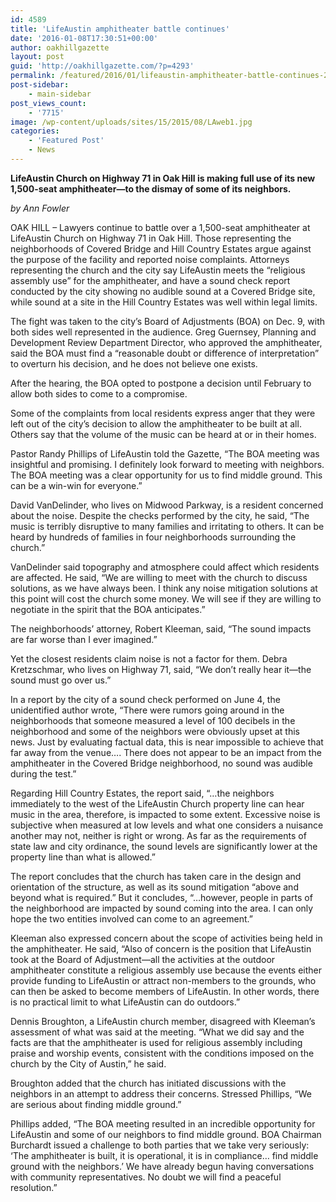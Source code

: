 ```yaml
---
id: 4589
title: 'LifeAustin amphitheater battle continues'
date: '2016-01-08T17:30:51+00:00'
author: oakhillgazette
layout: post
guid: 'http://oakhillgazette.com/?p=4293'
permalink: /featured/2016/01/lifeaustin-amphitheater-battle-continues-2/
post-sidebar:
    - main-sidebar
post_views_count:
    - '7715'
image: /wp-content/uploads/sites/15/2015/08/LAweb1.jpg
categories:
    - 'Featured Post'
    - News
---
```


**LifeAustin Church on Highway 71 in Oak Hill is making full use of its new 1,500-seat amphitheater—to the dismay of some of its neighbors.**

*by Ann Fowler*

OAK HILL – Lawyers continue to battle over a 1,500-seat amphitheater at LifeAustin Church on Highway 71 in Oak Hill. Those representing the neighborhoods of Covered Bridge and Hill Country Estates argue against the purpose of the facility and reported noise complaints. Attorneys representing the church and the city say LifeAustin meets the “religious assembly use” for the amphitheater, and have a sound check report conducted by the city showing no audible sound at a Covered Bridge site, while sound at a site in the Hill Country Estates was well within legal limits.

The fight was taken to the city’s Board of Adjustments (BOA) on Dec. 9, with both sides well represented in the audience. Greg Guernsey, Planning and Development Review Department Director, who approved the amphitheater, said the BOA must find a “reasonable doubt or difference of interpretation” to overturn his decision, and he does not believe one exists.

After the hearing, the BOA opted to postpone a decision until February to allow both sides to come to a compromise.

Some of the complaints from local residents express anger that they were left out of the city’s decision to allow the amphitheater to be built at all. Others say that the volume of the music can be heard at or in their homes.

Pastor Randy Phillips of LifeAustin told the Gazette, “The BOA meeting was insightful and promising. I definitely look forward to meeting with neighbors. The BOA meeting was a clear opportunity for us to find middle ground. This can be a win-win for everyone.”

David VanDelinder, who lives on Midwood Parkway, is a resident concerned about the noise. Despite the checks performed by the city, he said, “The music is terribly disruptive to many families and irritating to others. It can be heard by hundreds of families in four neighborhoods surrounding the church.”

VanDelinder said topography and atmosphere could affect which residents are affected. He said, “We are willing to meet with the church to discuss solutions, as we have always been. I think any noise mitigation solutions at this point will cost the church some money. We will see if they are willing to negotiate in the spirit that the BOA anticipates.”

The neighborhoods’ attorney, Robert Kleeman, said, “The sound impacts are far worse than I ever imagined.”

Yet the closest residents claim noise is not a factor for them. Debra Kretzschmar, who lives on Highway 71, said, “We don’t really hear it—the sound must go over us.”

In a report by the city of a sound check performed on June 4, the unidentified author wrote, “There were rumors going around in the neighborhoods that someone measured a level of 100 decibels in the neighborhood and some of the neighbors were obviously upset at this news. Just by evaluating factual data, this is near impossible to achieve that far away from the venue…. There does not appear to be an impact from the amphitheater in the Covered Bridge neighborhood, no sound was audible during the test.”

Regarding Hill Country Estates, the report said, “…the neighbors immediately to the west of the LifeAustin Church property line can hear music in the area, therefore, is impacted to some extent. Excessive noise is subjective when measured at low levels and what one considers a nuisance another may not, neither is right or wrong. As far as the requirements of state law and city ordinance, the sound levels are significantly lower at the property line than what is allowed.”

The report concludes that the church has taken care in the design and orientation of the structure, as well as its sound mitigation “above and beyond what is required.” But it concludes, “…however, people in parts of the neighborhood are impacted by sound coming into the area. I can only hope the two entities involved can come to an agreement.”

Kleeman also expressed concern about the scope of activities being held in the amphitheater. He said, “Also of concern is the position that LifeAustin took at the Board of Adjustment—all the activities at the outdoor amphitheater constitute a religious assembly use because the events either provide funding to LifeAustin or attract non-members to the grounds, who can then be asked to become members of LifeAustin. In other words, there is no practical limit to what LifeAustin can do outdoors.”

Dennis Broughton, a LifeAustin church member, disagreed with Kleeman’s assessment of what was said at the meeting. “What we did say and the facts are that the amphitheater is used for religious assembly including praise and worship events, consistent with the conditions imposed on the church by the City of Austin,” he said.

Broughton added that the church has initiated discussions with the neighbors in an attempt to address their concerns. Stressed Phillips, “We are serious about finding middle ground.”

Phillips added, “The BOA meeting resulted in an incredible opportunity for LifeAustin and some of our neighbors to find middle ground. BOA Chairman Burchardt issued a challenge to both parties that we take very seriously: ‘The amphitheater is built, it is operational, it is in compliance… find middle ground with the neighbors.’ We have already begun having conversations with community representatives. No doubt we will find a peaceful resolution.”